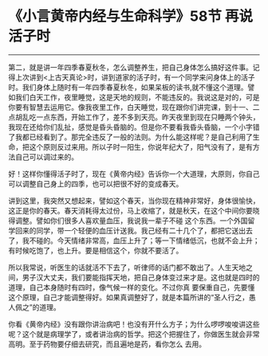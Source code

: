 # 《小言黄帝内经与生命科学》58节 再说活子时

------

第二，就是讲一年四季春夏秋冬，怎么调整养生，把自己身体怎么搞好这件事。记得上次讲到<上古天真论>时，讲到道家的活子时，有一个同学来问身体上的活子时。我们身体上随时有一年四季春夏秋冬，如果呆板的读书,就不懂这个道理。譬如我们白天工作，夜里睡觉，这是天地的规则，不能违反的。我说这是对的，可是你要有智慧去运用它。像我夜里工作，白天睡觉，现在跟你们讲完课，到十一、二点胡乱吃一点东西，开始工作了，差不多到天亮。昨天夜里到现在只睡两个钟头，我现在还给你们乱扯，感觉是昏头昏脑的。但是你不要看我昏头昏脑，一个小字错了我都已经看到了。那完全违反了一般的法则。为什么能这样呢？是自己利用了生命，把这个原则反过来用。所以子时一阳生，你说年纪大了，阳气没有了，是有方法自己可以调过来的。

好！这样你懂得活子时了，现在《黄帝内经》告诉你一个大道理，大原则，你自己可以调整自己身上的四季，也可以把很不好的变成春天。

讲到这里，我突然又想起来，譬如这个春天，当你现在精神非常好，身体很愉快，这正是你的春天。春天消耗得太过份，马上收缩了，就是秋天，在这个中间你要晓得调整。譬如你们很多人喜欢量血压，我说我一辈子不碰 这个东西。一个外国留学回来的同学，带一个轻便的血压计送我。我己经有二十几个了，都把它送出去了，我不碰的。今天情绪非常高，血压上升了；等一下情绪低沉，也就不会上升；有时候吃饱了，也上升。要是相信这个，你就不要活了。

所以我常说，听医生的话就活不下去了，听律师的话门都不敢出了。人生天地之间，男子汉大丈夫，我们要能指挥天地，把自己身体变过来才是。这也就是四时的道理，自己本身随时有四时，像气候一样的变化。不过你真 要保重自己，先要懂这个原理，自己才能调整得好。如果真调整好了，就是本篇所讲的“圣人行之，愚人佩之”的道理。

你看《黄帝内经》没有跟你讲治病吧！也没有开什么方子；为什么啰啰唆唆讲这些呢？这个就是病理学了，或者讲治病的哲学。把这个把握住了，你做医生就会非常高明。至于药物要仔细去研究，而且遍地是药，看你怎么 去用。